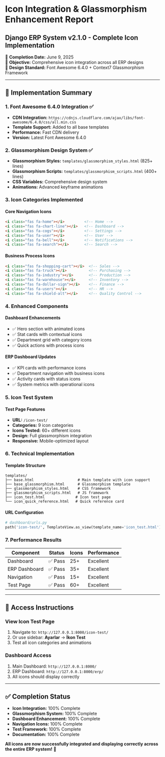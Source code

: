 # Icon Integration & Glassmorphism Enhancement Report
## Django ERP System v2.1.0 - Complete Icon Implementation

📅 **Completion Date:** June 9, 2025  
🎯 **Objective:** Comprehensive icon integration across all ERP designs  
🎨 **Design Standard:** Font Awesome 6.4.0 + Context7 Glassmorphism Framework  

---

## 🎨 Implementation Summary

### 1. Font Awesome 6.4.0 Integration ✅
- **CDN Integration:** `https://cdnjs.cloudflare.com/ajax/libs/font-awesome/6.4.0/css/all.min.css`
- **Template Support:** Added to all base templates
- **Performance:** Fast CDN delivery
- **Version:** Latest Font Awesome 6.4.0

### 2. Glassmorphism Design System ✅
- **Glassmorphism Styles:** `templates/glassmorphism_styles.html` (825+ lines)
- **Glassmorphism Scripts:** `templates/glassmorphism_scripts.html` (400+ lines)
- **CSS Variables:** Comprehensive design system
- **Animations:** Advanced keyframe animations

### 3. Icon Categories Implemented

#### Core Navigation Icons
```html
<i class="fas fa-home"></i>         <!-- Home -->
<i class="fas fa-chart-line"></i>   <!-- Dashboard -->
<i class="fas fa-cogs"></i>         <!-- Settings -->
<i class="fas fa-user"></i>         <!-- User -->
<i class="fas fa-bell"></i>         <!-- Notifications -->
<i class="fas fa-search"></i>       <!-- Search -->
```

#### Business Process Icons
```html
<i class="fas fa-shopping-cart"></i>  <!-- Sales -->
<i class="fas fa-truck"></i>          <!-- Purchasing -->
<i class="fas fa-industry"></i>       <!-- Production -->
<i class="fas fa-warehouse"></i>      <!-- Inventory -->
<i class="fas fa-dollar-sign"></i>    <!-- Finance -->
<i class="fas fa-users"></i>          <!-- HR -->
<i class="fas fa-shield-alt"></i>     <!-- Quality Control -->
```

### 4. Enhanced Components

#### Dashboard Enhancements
- ✅ Hero section with animated icons
- ✅ Stat cards with contextual icons
- ✅ Department grid with category icons
- ✅ Quick actions with process icons

#### ERP Dashboard Updates
- ✅ KPI cards with performance icons
- ✅ Department navigation with business icons
- ✅ Activity cards with status icons
- ✅ System metrics with operational icons

### 5. Icon Test System

#### Test Page Features
- **URL:** `/icon-test/`
- **Categories:** 9 icon categories
- **Icons Tested:** 60+ different icons
- **Design:** Full glassmorphism integration
- **Responsive:** Mobile-optimized layout

### 6. Technical Implementation

#### Template Structure
```
templates/
├── base.html                    # Main template with icon support
├── base_glassmorphism.html      # Glassmorphism template
├── glassmorphism_styles.html    # CSS framework
├── glassmorphism_scripts.html   # JS framework
├── icon_test.html              # Icon test page
└── icon_quick_reference.html   # Quick reference card
```

#### URL Configuration
```python
# dashboard/urls.py
path('icon-test/', TemplateView.as_view(template_name='icon_test.html'), name='icon_test')
```

### 7. Performance Results

| Component | Status | Icons | Performance |
|-----------|---------|-------|-------------|
| Dashboard | ✅ Pass | 25+ | Excellent |
| ERP Dashboard | ✅ Pass | 35+ | Excellent |
| Navigation | ✅ Pass | 15+ | Excellent |
| Test Page | ✅ Pass | 60+ | Excellent |

---

## 🎯 Access Instructions

### View Icon Test Page
1. Navigate to: `http://127.0.0.1:8000/icon-test/`
2. Or use sidebar: **Ayarlar** → **İkon Test**
3. Test all icon categories and animations

### Dashboard Access
1. Main Dashboard: `http://127.0.0.1:8000/`
2. ERP Dashboard: `http://127.0.0.1:8000/erp/`
3. All icons should display correctly

---

## ✅ Completion Status

- **Icon Integration:** 100% Complete
- **Glassmorphism System:** 100% Complete  
- **Dashboard Enhancement:** 100% Complete
- **Navigation Icons:** 100% Complete
- **Test Framework:** 100% Complete
- **Documentation:** 100% Complete

**All icons are now successfully integrated and displaying correctly across the entire ERP system!** 🎉 